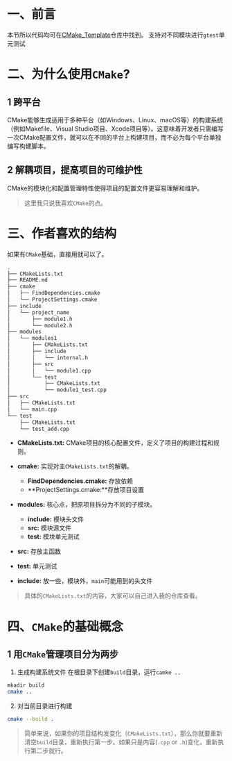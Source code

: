# 一、前言
本节所以代码均可在[CMake_Template](https://github.com/AidenYuanDev/CMake_Template)仓库中找到。
支持对不同模块进行`gtest`单元测试
# 二、为什么使用`CMake`?
## 1 跨平台
CMake能够生成适用于多种平台（如Windows、Linux、macOS等）的构建系统（例如Makefile、Visual Studio项目、Xcode项目等）。这意味着开发者只需编写一次CMake配置文件，就可以在不同的平台上构建项目，而不必为每个平台单独编写构建脚本。

## 2 解耦项目，提高项目的可维护性
CMake的模块化和配置管理特性使得项目的配置文件更容易理解和维护。

> 这里我只说我喜欢`CMake`的点。

# 三、作者喜欢的结构
如果有`CMake`基础，直接用就可以了。

```bash
.
├── CMakeLists.txt
├── README.md
├── cmake
│   ├── FindDependencies.cmake
│   └── ProjectSettings.cmake
├── include
│   └── project_name
│       ├── module1.h
│       └── module2.h
├── modules
│   └── modules1
│       ├── CMakeLists.txt
│       ├── include
│       │   └── internal.h
│       ├── src
│       │   └── module1.cpp
│       └── test
│           ├── CMakeLists.txt
│           └── module1_test.cpp
├── src
│   ├── CMakeLists.txt
│   └── main.cpp
└── test
    ├── CMakeLists.txt
    └── test_add.cpp
```

- **CMakeLists.txt:** CMake项目的核心配置文件，定义了项目的构建过程和规则。
- **cmake:** 实现对主`CMakeLists.txt`的解耦。
	
	- **FindDependencies.cmake:** 存放依赖
	- **ProjectSettings.cmake:**存放项目设置
- **modules:** 核心点，把原项目拆分为不同的子模块。
	
	- **include:** 模块头文件
	- **src:** 模块源文件
	- **test:** 模块单元测试
- **src:** 存放主函数
- **test:** 单元测试
- **include:** 放一些，模块外，`main`可能用到的头文件

> 具体的`CMakeLists.txt`的内容，大家可以自己进入我的仓库查看。
# 四、`CMake`的基础概念

## 1 用`CMake`管理项目分为两步

1. 生成构建系统文件
在根目录下创建`build`目录，运行`camke ..`
```bash
mkadir build
cmake ..
```
2. 对当前目录进行构建
~~~bash
cmake --build .
~~~

> 简单来说，如果你的项目结构发变化（`CMakeLists.txt`），那么你就要重新清空`build`目录，重新执行第一步。如果只是内容(`.cpp` or `.h`)变化，重新执行第二步就行。



